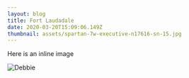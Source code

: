 ```yaml
---
layout: blog
title: Fort Laudadale
date: 2020-03-20T15:09:06.149Z
thumbnail: assets/spartan-7w-executive-n17616-sn-15.jpg
---
```

Here is an inline image



![Debbie](assets/2014blondiegetty74285020_10030214.jpg "Debbie Harry")